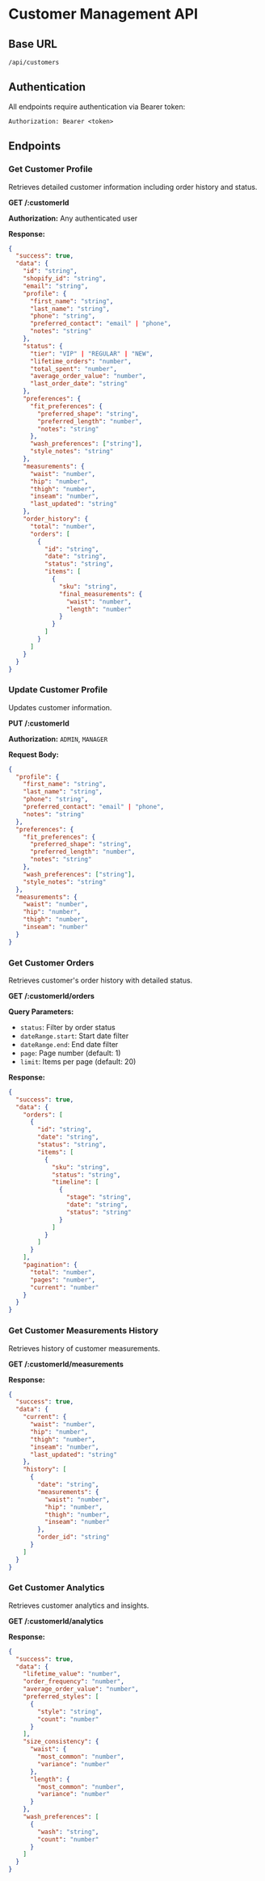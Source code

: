 # Customer Management API

## Base URL
```
/api/customers
```

## Authentication
All endpoints require authentication via Bearer token:
```
Authorization: Bearer <token>
```

## Endpoints

### Get Customer Profile
Retrieves detailed customer information including order history and status.

**GET /:customerId**

**Authorization:** Any authenticated user

**Response:**
```json
{
  "success": true,
  "data": {
    "id": "string",
    "shopify_id": "string",
    "email": "string",
    "profile": {
      "first_name": "string",
      "last_name": "string",
      "phone": "string",
      "preferred_contact": "email" | "phone",
      "notes": "string"
    },
    "status": {
      "tier": "VIP" | "REGULAR" | "NEW",
      "lifetime_orders": "number",
      "total_spent": "number",
      "average_order_value": "number",
      "last_order_date": "string"
    },
    "preferences": {
      "fit_preferences": {
        "preferred_shape": "string",
        "preferred_length": "number",
        "notes": "string"
      },
      "wash_preferences": ["string"],
      "style_notes": "string"
    },
    "measurements": {
      "waist": "number",
      "hip": "number",
      "thigh": "number",
      "inseam": "number",
      "last_updated": "string"
    },
    "order_history": {
      "total": "number",
      "orders": [
        {
          "id": "string",
          "date": "string",
          "status": "string",
          "items": [
            {
              "sku": "string",
              "final_measurements": {
                "waist": "number",
                "length": "number"
              }
            }
          ]
        }
      ]
    }
  }
}
```

### Update Customer Profile
Updates customer information.

**PUT /:customerId**

**Authorization:** `ADMIN`, `MANAGER`

**Request Body:**
```json
{
  "profile": {
    "first_name": "string",
    "last_name": "string",
    "phone": "string",
    "preferred_contact": "email" | "phone",
    "notes": "string"
  },
  "preferences": {
    "fit_preferences": {
      "preferred_shape": "string",
      "preferred_length": "number",
      "notes": "string"
    },
    "wash_preferences": ["string"],
    "style_notes": "string"
  },
  "measurements": {
    "waist": "number",
    "hip": "number",
    "thigh": "number",
    "inseam": "number"
  }
}
```

### Get Customer Orders
Retrieves customer's order history with detailed status.

**GET /:customerId/orders**

**Query Parameters:**
- `status`: Filter by order status
- `dateRange.start`: Start date filter
- `dateRange.end`: End date filter
- `page`: Page number (default: 1)
- `limit`: Items per page (default: 20)

**Response:**
```json
{
  "success": true,
  "data": {
    "orders": [
      {
        "id": "string",
        "date": "string",
        "status": "string",
        "items": [
          {
            "sku": "string",
            "status": "string",
            "timeline": [
              {
                "stage": "string",
                "date": "string",
                "status": "string"
              }
            ]
          }
        ]
      }
    ],
    "pagination": {
      "total": "number",
      "pages": "number",
      "current": "number"
    }
  }
}
```

### Get Customer Measurements History
Retrieves history of customer measurements.

**GET /:customerId/measurements**

**Response:**
```json
{
  "success": true,
  "data": {
    "current": {
      "waist": "number",
      "hip": "number",
      "thigh": "number",
      "inseam": "number",
      "last_updated": "string"
    },
    "history": [
      {
        "date": "string",
        "measurements": {
          "waist": "number",
          "hip": "number",
          "thigh": "number",
          "inseam": "number"
        },
        "order_id": "string"
      }
    ]
  }
}
```

### Get Customer Analytics
Retrieves customer analytics and insights.

**GET /:customerId/analytics**

**Response:**
```json
{
  "success": true,
  "data": {
    "lifetime_value": "number",
    "order_frequency": "number",
    "average_order_value": "number",
    "preferred_styles": [
      {
        "style": "string",
        "count": "number"
      }
    ],
    "size_consistency": {
      "waist": {
        "most_common": "number",
        "variance": "number"
      },
      "length": {
        "most_common": "number",
        "variance": "number"
      }
    },
    "wash_preferences": [
      {
        "wash": "string",
        "count": "number"
      }
    ]
  }
}
``` 